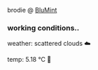 brodie @ [BluMint](https://www.linkedin.com/company/blumint-io/)

<!--weather_start-->
### working conditions..

weather: scattered clouds ☁️

temp: 5.18 °C 🧥

<!--weather_end-->
